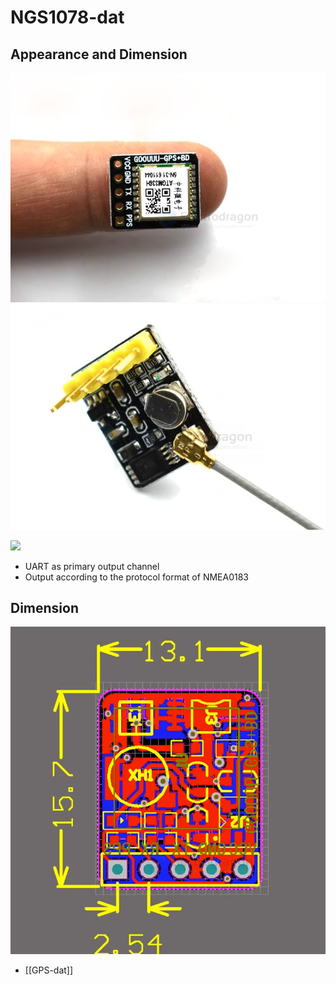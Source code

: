 
# NGS1078-dat




## Appearance and Dimension 

![](GNSS-Module-GPS-Beidou-ATGM336H-5N.png)
![](GNSS-Module-GPS-Beidou-ATGM336H-5N-2.png)

![](2024-01-13-12-39-59.png)


- UART as primary output channel
- Output according to the protocol format of NMEA0183

## Dimension 

![](2024-01-13-12-33-37.png)



- [[GPS-dat]]